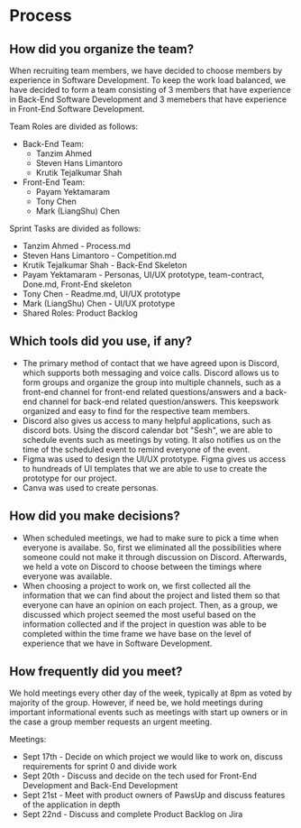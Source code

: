 # Process

## How did you organize the team?

When recruiting team members, we have decided to choose members by experience in Software Development. 
To keep the work load balanced, we have decided to form a team consisting of 3 members that have experience 
in Back-End Software Development and 3 memebers that have experience in Front-End Software Development.

Team Roles are divided as follows:
* Back-End Team:
    * Tanzim Ahmed
    * Steven Hans Limantoro
    * Krutik Tejalkumar Shah
* Front-End Team:
    * Payam Yektamaram
    * Tony Chen
    * Mark (LiangShu) Chen


Sprint Tasks are divided as follows:
* Tanzim Ahmed - Process.md
* Steven Hans Limantoro - Competition.md
* Krutik Tejalkumar Shah - Back-End Skeleton
* Payam Yektamaram - Personas, UI/UX prototype,
team-contract, Done.md, Front-End skeleton
* Tony Chen - Readme.md, UI/UX prototype
* Mark (LiangShu) Chen - UI/UX prototype
* Shared Roles: Product Backlog


## Which tools did you use, if any?
* The primary method of contact that we have agreed upon is Discord, which supports both messaging and voice calls.
 Discord allows us to form groups and organize the group into multiple channels, such as a front-end channel for 
 front-end related questions/answers and a back-end channel for back-end related question/answers. This keepswork 
 organized and easy to find for the respective team members. 
* Discord also gives us access to many helpful applications, such as discord bots. Using the discord calendar bot 
"Sesh", we are able to schedule events such as meetings by voting. It also notifies us on the time of the scheduled 
event to remind everyone of the event.
* Figma was used to design the UI/UX prototype. Figma gives us access to hundreads of UI templates that we are able 
to use to create the prototype for our project.
* Canva was used to create personas.

## How did you make decisions?
* When scheduled meetings, we had to make sure to pick a time when everyone is availabe. So, first we eliminated
all the possibilities where someone could not make it through discussion on Discord. Afterwards, we held a vote
on Discord to choose between the timings where everyone was available.
* When choosing a project to work on, we first collected all the information that we can find about the project
and listed them so that everyone can have an opinion on each project. Then, as a group, we discussed which
project seemed the most useful based on the information collected and if the project in question was able to
be completed within the time frame we have base on the level of experience that we have in Software Development.

## How frequently did you meet?
We hold meetings every other day of the week, typically at 8pm as voted by majority of the group. However, if
need be, we hold meetings during important informational events such as meetings with start up owners or in
the case a group member requests an urgent meeting.

Meetings:

* Sept 17th - Decide on which project we would like to work on, discuss requirements for sprint 0 and divide work
* Sept 20th - Discuss and decide on the tech used for Front-End Development and Back-End Development
* Sept 21st - Meet with product owners of PawsUp and discuss features of the application in depth
* Sept 22nd - Discuss and complete Product Backlog on Jira
